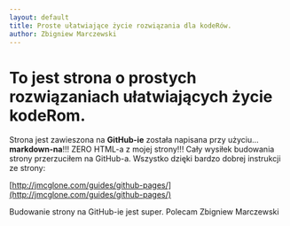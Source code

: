 ```yaml
---
layout: default
title: Proste ułatwiające życie rozwiązania dla kodeRów.
author: Zbigniew Marczewski
---
```


# To jest strona o prostych rozwiązaniach ułatwiających życie kodeRom.

Strona jest zawieszona na __GitHub-ie__ została napisana przy użyciu... __markdown-na__!!!  ZERO HTML-a z mojej strony!!! Cały wysiłek budowania strony przerzuciłem na GitHub-a. Wszystko dzięki bardzo dobrej instrukcji ze strony:

[http://jmcglone.com/guides/github-pages/](http://jmcglone.com/guides/github-pages/)

Budowanie strony na GitHub-ie jest super. Polecam Zbigniew Marczewski
